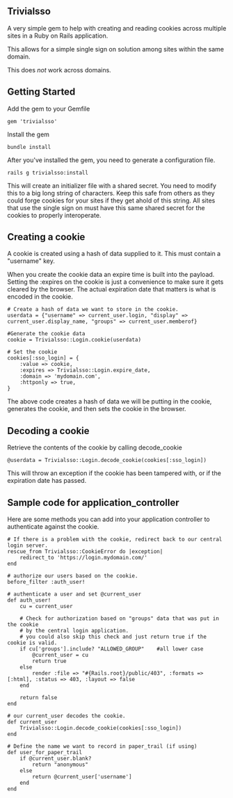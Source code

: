 ## Trivialsso

A very simple gem to help with creating and reading cookies across multiple sites in a Ruby on Rails application.

This allows for a simple single sign on solution among sites within the same domain.

This does *not* work across domains.


## Getting Started

Add the gem to your Gemfile

	gem 'trivialsso'

Install the gem

	bundle install

After you've installed the gem, you need to generate a configuration file.

	rails g trivialsso:install

This will create an initializer file with a shared secret. You need to modify this to a big long
string of characters. Keep this safe from others as they could forge cookies for your sites if they
get ahold of this string. All sites that use the single sign on must have this same shared secret
for the cookies to properly interoperate.

## Creating a cookie

A cookie is created using a hash of data supplied to it. This must contain a "username" key.

When you create the cookie data an expire time is built into the payload. Setting the :expires on the cookie is
just a convenience to make sure it gets cleared by the browser. The actual expiration date that matters is what is encoded in the cookie.


	# Create a hash of data we want to store in the cookie.
	userdata = {"username" => current_user.login, "display" => current_user.display_name, "groups" => current_user.memberof}
	
	#Generate the cookie data
	cookie = Trivialsso::Login.cookie(userdata)
	
	# Set the cookie
	cookies[:sso_login] = {
		:value => cookie,
		:expires => Trivialsso::Login.expire_date,
		:domain => 'mydomain.com',
		:httponly => true,
	}

The above code creates a hash of data we will be putting in the cookie, generates the cookie, and then sets the cookie in the browser.

## Decoding a cookie

Retrieve the contents of the cookie by calling decode_cookie

	@userdata = Trivialsso::Login.decode_cookie(cookies[:sso_login])

This will throw an exception if the cookie has been tampered with, or if the expiration date has passed.

## Sample code for application_controller

Here are some methods you can add into your application controller to authenticate against the cookie.

	# If there is a problem with the cookie, redirect back to our central login server.
	rescue_from Trivialsso::CookieError do |exception|
		redirect_to 'https://login.mydomain.com/'
	end

	# authorize our users based on the cookie.
	before_filter :auth_user!

	# authenticate a user and set @current_user
	def auth_user!
		cu = current_user

		# Check for authorization based on "groups" data that was put in the cookie
		# by the central login application.
		# you could also skip this check and just return true if the cookie is valid.
		if cu['groups'].include? "ALLOWED_GROUP"    #all lower case
			@current_user = cu
			return true
		else
			render :file => "#{Rails.root}/public/403", :formats => [:html], :status => 403, :layout => false
		end

		return false
	end

	# our current_user decodes the cookie.
	def current_user
		Trivialsso::Login.decode_cookie(cookies[:sso_login])
	end

	# Define the name we want to record in paper_trail (if using)
	def user_for_paper_trail
		if @current_user.blank?
			return "anonymous"
		else
			return @current_user['username']
		end
	end

